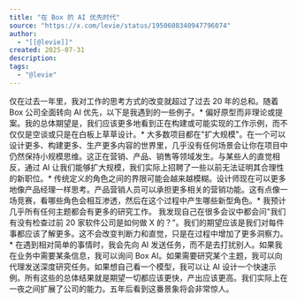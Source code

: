 ```yaml
---
title: "在 Box 的 AI 优先时代"
source: "https://x.com/levie/status/1950608340947796074"
author:
  - "[[@levie]]"
created: 2025-07-31
description:
tags:
  - "@levie"
---
```

仅在过去一年里，我对工作的思考方式的改变就超过了过去 20 年的总和。随着 Box 公司全面转向 AI 优先，以下是我遇到的一些例子。\* 偏好原型而非理论或提案。我的总体期望是，我们应该更多地看到正在构建或可能实现的工作示例，而不仅仅是空谈或只是在白板上草草设计。\* 大多数项目都在"扩大规模"。在一个可以设计更多、构建更多、生产更多内容的世界里，几乎没有任何场景会让你在项目中仍然保持小规模思维。这正在营销、产品、销售等领域发生。与某些人的直觉相反，通过 AI 让我们能够扩大规模，我们实际上招聘了一些以前无法证明其合理性的新职位。\* 传统定义的角色之间的界限可能会越来越模糊。设计师现在可以更多地像产品经理一样思考。产品营销人员可以承担更多相关的营销功能。这有点像一场竞赛，看哪些角色会相互渗透，然后在这个过程中产生哪些新型角色。\* 我预计几乎所有任何主题都会有更多的研究工作。 我发现自己在很多会议中都会问"我们有没有检查过前 20 家软件公司是如何做 X 的？"。我们的期望应该是我们对每件事都应该了解更多。这不会改变判断力和直觉，只是在过程中增加了更多洞察力。\* 在遇到相对简单的事情时，我会先向 AI 发送任务，而不是去打扰别人。如果我在业务中需要某条信息，我可以询问 Box AI。如果需要研究某个主题，我可以向代理发送深度研究任务。如果想自己看一个模型，我可以让 AI 设计一个快速示例。所有这些的总体结果就是期望一切都应该更快，产出应该更高。我们实际上在一夜之间扩展了公司的能力。五年后看到这番景象将会非常惊人。